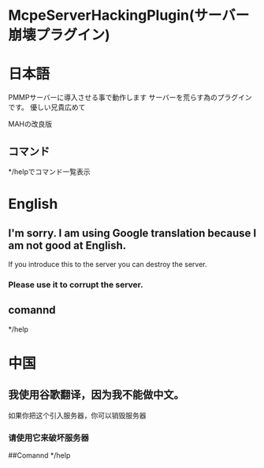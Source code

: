 # McpeServerHackingPlugin(サーバー崩壊プラグイン)

# 日本語
PMMPサーバーに導入させる事で動作します
サーバーを荒らす為のプラグインです。
優しい兄貴広めて

MAHの改良版
## コマンド
*/helpでコマンド一覧表示

# English
## I'm sorry. I am using Google translation because I am not good at English.
If you introduce this to the server you can destroy the server.
### Please use it to corrupt the server.

## comannd
*/help

# 中国
## 我使用谷歌翻译，因为我不能做中文。
如果你把这个引入服务器，你可以销毁服务器
### 请使用它来破坏服务器

##Comannd
*/help

